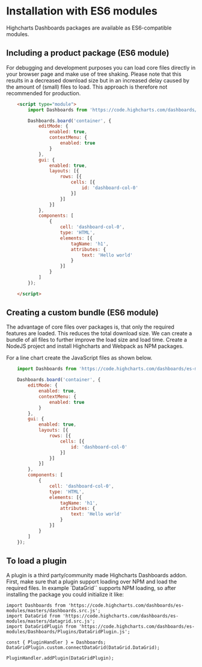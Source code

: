 Installation with ES6 modules
=============================

Highcharts Dashboards packages are available as ES6-compatible modules.

## Including a product package (ES6 module)

For debugging and development purposes you can load core files directly in your
browser page and make use of tree shaking. Please note that this results in a
decreased download size but in an increased delay caused by the amount of
(small) files to load. This approach is therefore not recommended for
production.

```html
    <script type="module">
        import Dashboards from 'https://code.highcharts.com/dashboards/es-modules/masters/dashboards.src.js';

        Dashboards.board('container', {
            editMode: {
                enabled: true,
                contextMenu: {
                    enabled: true
                }
            },
            gui: {
                enabled: true,
                layouts: [{
                    rows: [{
                        cells: [{
                            id: 'dashboard-col-0'
                        }]
                    }]
                }]
            },
            components: [
                {
                    cell: 'dashboard-col-0',
                    type: 'HTML',
                    elements: [{
                        tagName: 'h1',
                        attributes: {
                            text: 'Hello world'
                        }
                    }]
                }
            ]
        });

    </script>
```

## Creating a custom bundle (ES6 module)

The advantage of core files over packages is, that only the required features
are loaded. This reduces the total download size. We can create a bundle of all
files to further improve the load size and load time. Create a NodeJS project
and install Highcharts and Webpack as NPM packages.

For a line chart create the JavaScript files as shown below.

```js
    import Dashboards from 'https://code.highcharts.com/dashboards/es-modules/masters/dashboards.src.js';

    Dashboards.board('container', {
        editMode: {
            enabled: true,
            contextMenu: {
                enabled: true
            }
        },
        gui: {
            enabled: true,
            layouts: [{
                rows: [{
                    cells: [{
                        id: 'dashboard-col-0'
                    }]
                }]
            }]
        },
        components: [
            {
                cell: 'dashboard-col-0',
                type: 'HTML',
                elements: [{
                    tagName: 'h1',
                    attributes: {
                        text: 'Hello world'
                    }
                }]
            }
        ]
    });
```

## To load a plugin
A plugin is a third party/community made Highcharts Dashboards addon.
First, make sure that a plugin support loading over NPM and load the required
files. In example `DataGrid`` supports NPM loading, so after installing the
package you could initialize it like:

```
import Dashboards from 'https://code.highcharts.com/dashboards/es-modules/masters/dashboards.src.js';
import DataGrid from 'https://code.highcharts.com/dashboards/es-modules/masters/datagrid.src.js';
import DataGridPlugin from 'https://code.highcharts.com/dashboards/es-modules/Dashboards/Plugins/DataGridPlugin.js';

const { PluginHandler } = Dashboards;
DataGridPlugin.custom.connectDataGrid(DataGrid.DataGrid);

PluginHandler.addPlugin(DataGridPlugin);
```